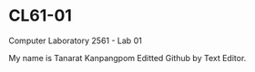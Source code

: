 # CL61-01


Computer Laboratory 2561 - Lab 01

My name is Tanarat Kanpangpom
Editted Github by Text Editor.
